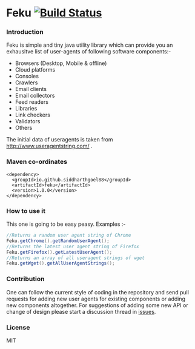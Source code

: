 # Feku [![Build Status](https://travis-ci.org/siddharthgoel88/feku.svg?branch=master)](https://travis-ci.org/siddharthgoel88/feku)

### Introduction
Feku is simple and tiny java utility library which can provide you an exhausitve list of user-agents of following software components:-
  - Browsers (Desktop, Mobile & offline)
  - Cloud platforms
  - Consoles
  - Crawlers
  - Email clients
  - Email collectors
  - Feed readers
  - Libraries
  - Link checkers
  - Validators
  - Others

The initial data of useragents is taken from http://www.useragentstring.com/ .

### Maven co-ordinates
```
<dependency>
  <groupId>io.github.siddharthgoel88</groupId>
  <artifactId>feku</artifactId>
  <version>1.0.0</version>
</dependency>
```

### How to use it
This one is going to be easy peasy. Examples :-
```java
//Returns a random user agent string of Chrome
Feku.getChrome().getRandomUserAgent();
//Returns the latest user agent string of Firefox
Feku.getFirefox().getLatestUserAgent();
//Returns an array of all useragent strings of wget
Feku.getWget().getAllUserAgentStrings();
```

### Contribution
One can follow the current style of coding in the repository and send pull requests for adding new user agents for existing components or adding new components altogether. For suggestions of adding some new API or change of design please start a discussion thread in [issues](https://github.com/siddharthgoel88/feku/issues).

### License
MIT
